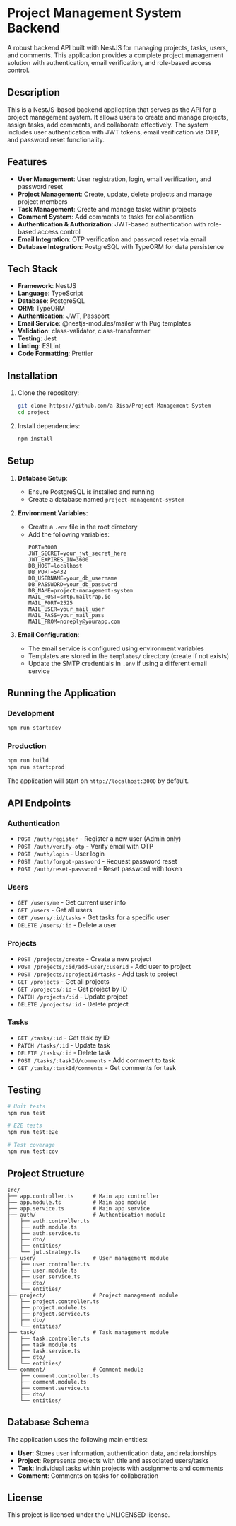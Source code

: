 # Project Management System Backend

A robust backend API built with NestJS for managing projects, tasks, users, and comments. This application provides a complete project management solution with authentication, email verification, and role-based access control.

## Description

This is a NestJS-based backend application that serves as the API for a project management system. It allows users to create and manage projects, assign tasks, add comments, and collaborate effectively. The system includes user authentication with JWT tokens, email verification via OTP, and password reset functionality.

## Features

- **User Management**: User registration, login, email verification, and password reset
- **Project Management**: Create, update, delete projects and manage project members
- **Task Management**: Create and manage tasks within projects
- **Comment System**: Add comments to tasks for collaboration
- **Authentication & Authorization**: JWT-based authentication with role-based access control
- **Email Integration**: OTP verification and password reset via email
- **Database Integration**: PostgreSQL with TypeORM for data persistence

## Tech Stack

- **Framework**: NestJS
- **Language**: TypeScript
- **Database**: PostgreSQL
- **ORM**: TypeORM
- **Authentication**: JWT, Passport
- **Email Service**: @nestjs-modules/mailer with Pug templates
- **Validation**: class-validator, class-transformer
- **Testing**: Jest
- **Linting**: ESLint
- **Code Formatting**: Prettier

## Installation

1. Clone the repository:

   ```bash
   git clone https://github.com/a-3isa/Project-Management-System
   cd project
   ```

2. Install dependencies:
   ```bash
   npm install
   ```

## Setup

1. **Database Setup**:
   - Ensure PostgreSQL is installed and running
   - Create a database named `project-management-system`

2. **Environment Variables**:
   - Create a `.env` file in the root directory
   - Add the following variables:
     ```
     PORT=3000
     JWT_SECRET=your_jwt_secret_here
     JWT_EXPIRES_IN=3600
     DB_HOST=localhost
     DB_PORT=5432
     DB_USERNAME=your_db_username
     DB_PASSWORD=your_db_password
     DB_NAME=project-management-system
     MAIL_HOST=smtp.mailtrap.io
     MAIL_PORT=2525
     MAIL_USER=your_mail_user
     MAIL_PASS=your_mail_pass
     MAIL_FROM=noreply@yourapp.com
     ```

3. **Email Configuration**:
   - The email service is configured using environment variables
   - Templates are stored in the `templates/` directory (create if not exists)
   - Update the SMTP credentials in `.env` if using a different email service

## Running the Application

### Development

```bash
npm run start:dev
```

### Production

```bash
npm run build
npm run start:prod
```

The application will start on `http://localhost:3000` by default.

## API Endpoints

### Authentication

- `POST /auth/register` - Register a new user (Admin only)
- `POST /auth/verify-otp` - Verify email with OTP
- `POST /auth/login` - User login
- `POST /auth/forgot-password` - Request password reset
- `POST /auth/reset-password` - Reset password with token

### Users

- `GET /users/me` - Get current user info
- `GET /users` - Get all users
- `GET /users/:id/tasks` - Get tasks for a specific user
- `DELETE /users/:id` - Delete a user

### Projects

- `POST /projects/create` - Create a new project
- `POST /projects/:id/add-user/:userId` - Add user to project
- `POST /projects/:projectId/tasks` - Add task to project
- `GET /projects` - Get all projects
- `GET /projects/:id` - Get project by ID
- `PATCH /projects/:id` - Update project
- `DELETE /projects/:id` - Delete project

### Tasks

- `GET /tasks/:id` - Get task by ID
- `PATCH /tasks/:id` - Update task
- `DELETE /tasks/:id` - Delete task
- `POST /tasks/:taskId/comments` - Add comment to task
- `GET /tasks/:taskId/comments` - Get comments for task

## Testing

```bash
# Unit tests
npm run test

# E2E tests
npm run test:e2e

# Test coverage
npm run test:cov
```

## Project Structure

```
src/
├── app.controller.ts      # Main app controller
├── app.module.ts          # Main app module
├── app.service.ts         # Main app service
├── auth/                  # Authentication module
│   ├── auth.controller.ts
│   ├── auth.module.ts
│   ├── auth.service.ts
│   ├── dto/
│   ├── entities/
│   └── jwt.strategy.ts
├── user/                  # User management module
│   ├── user.controller.ts
│   ├── user.module.ts
│   ├── user.service.ts
│   ├── dto/
│   └── entities/
├── project/               # Project management module
│   ├── project.controller.ts
│   ├── project.module.ts
│   ├── project.service.ts
│   ├── dto/
│   └── entities/
├── task/                  # Task management module
│   ├── task.controller.ts
│   ├── task.module.ts
│   ├── task.service.ts
│   ├── dto/
│   └── entities/
└── comment/               # Comment module
    ├── comment.controller.ts
    ├── comment.module.ts
    ├── comment.service.ts
    ├── dto/
    └── entities/
```

## Database Schema

The application uses the following main entities:

- **User**: Stores user information, authentication data, and relationships
- **Project**: Represents projects with title and associated users/tasks
- **Task**: Individual tasks within projects with assignments and comments
- **Comment**: Comments on tasks for collaboration

## License

This project is licensed under the UNLICENSED license.
